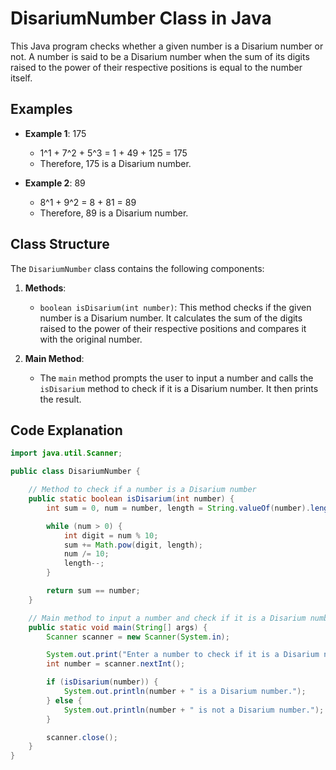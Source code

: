 # DisariumNumber Class in Java

This Java program checks whether a given number is a Disarium number or not. A number is said to be a Disarium number when the sum of its digits raised to the power of their respective positions is equal to the number itself.

## Examples

- **Example 1**: 175
    - 1^1 + 7^2 + 5^3 = 1 + 49 + 125 = 175
    - Therefore, 175 is a Disarium number.

- **Example 2**: 89
    - 8^1 + 9^2 = 8 + 81 = 89
    - Therefore, 89 is a Disarium number.

## Class Structure

The `DisariumNumber` class contains the following components:

1. **Methods**:
    - `boolean isDisarium(int number)`: This method checks if the given number is a Disarium number. It calculates the sum of the digits raised to the power of their respective positions and compares it with the original number.

2. **Main Method**:
    - The `main` method prompts the user to input a number and calls the `isDisarium` method to check if it is a Disarium number. It then prints the result.

## Code Explanation

```java
import java.util.Scanner;

public class DisariumNumber {

    // Method to check if a number is a Disarium number
    public static boolean isDisarium(int number) {
        int sum = 0, num = number, length = String.valueOf(number).length();

        while (num > 0) {
            int digit = num % 10;
            sum += Math.pow(digit, length);
            num /= 10;
            length--;
        }

        return sum == number;
    }

    // Main method to input a number and check if it is a Disarium number
    public static void main(String[] args) {
        Scanner scanner = new Scanner(System.in);

        System.out.print("Enter a number to check if it is a Disarium number: ");
        int number = scanner.nextInt();

        if (isDisarium(number)) {
            System.out.println(number + " is a Disarium number.");
        } else {
            System.out.println(number + " is not a Disarium number.");
        }

        scanner.close();
    }
}
